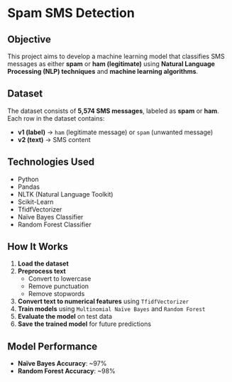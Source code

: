 # Spam SMS Detection

## Objective  
This project aims to develop a machine learning model that classifies SMS messages as either **spam** or **ham (legitimate)** using **Natural Language Processing (NLP) techniques** and **machine learning algorithms**.  

## Dataset  
The dataset consists of **5,574 SMS messages**, labeled as **spam** or **ham**. Each row in the dataset contains:  
- **v1 (label)** → `ham` (legitimate message) or `spam` (unwanted message)  
- **v2 (text)** → SMS content  

## Technologies Used  
- Python  
- Pandas  
- NLTK (Natural Language Toolkit)  
- Scikit-Learn  
- TfidfVectorizer  
- Naïve Bayes Classifier  
- Random Forest Classifier  

## How It Works  
1. **Load the dataset**  
2. **Preprocess text**  
   - Convert to lowercase  
   - Remove punctuation  
   - Remove stopwords  
3. **Convert text to numerical features** using `TfidfVectorizer`  
4. **Train models** using `Multinomial Naïve Bayes` and `Random Forest`  
5. **Evaluate the model** on test data  
6. **Save the trained model** for future predictions  

## Model Performance  
- **Naïve Bayes Accuracy**: ~97%  
- **Random Forest Accuracy**: ~98%  

